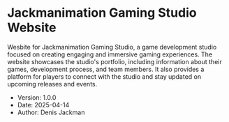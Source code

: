 # Jackmanimation Gaming Studio Website

Wesbite for Jackmanimation Gaming Studio, a game development studio focused on creating engaging and immersive gaming experiences.
The website showcases the studio's portfolio, including information about their games, development process, and team members. It also provides a platform for players to connect with the studio and stay updated on upcoming releases and events.

- Version: 1.0.0
- Date: 2025-04-14
- Author: Denis Jackman

